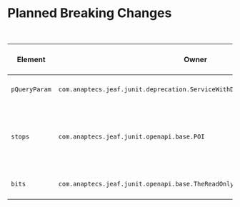 # Planned Breaking Changes

<br>

| Element  | Owner   | Element Type |Description   | Activation Planned with |
|----------|---------|:------------:|--------------|:---------------:|
| `pQueryParam` | `com.anaptecs.jeaf.junit.deprecation.ServiceWithDeprecations.createSomething` | Parameter | Parameter will be mandatory. | PI 13 | 
| `stops` | `com.anaptecs.jeaf.junit.openapi.base.POI` | Property | New mandatory association is required to support upcoming features. | PI 15 | 
| `bits` | `com.anaptecs.jeaf.junit.openapi.base.TheReadOnlyServiceObject` | Property | At least one bit will be expected. | PI 16 | 


